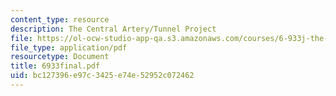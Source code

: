 ```yaml
---
content_type: resource
description: The Central Artery/Tunnel Project
file: https://ol-ocw-studio-app-qa.s3.amazonaws.com/courses/6-933j-the-structure-of-engineering-revolutions-fall-2001/bc127396e97c3425e74e52952c072462_6933final.pdf
file_type: application/pdf
resourcetype: Document
title: 6933final.pdf
uid: bc127396-e97c-3425-e74e-52952c072462
---
```

